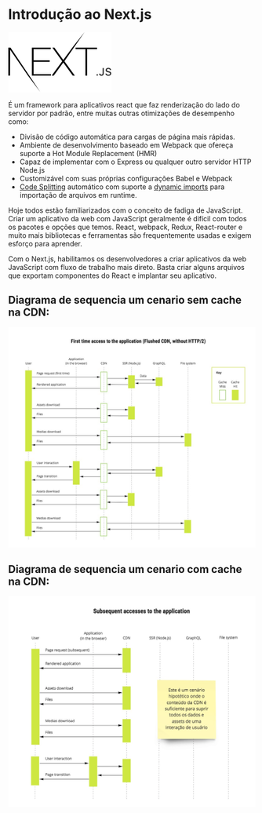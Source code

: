 # Introdução ao Next.js

![Markdown Course](assets/nextjs.png)

É um framework para aplicativos react que faz renderização do lado do servidor por padrão, entre muitas outras otimizações de desempenho como:
 - Divisão de código automática para cargas de página mais rápidas.
 - Ambiente de desenvolvimento baseado em Webpack que ofereça suporte a Hot Module Replacement (HMR)
 - Capaz de implementar com o Express ou qualquer outro servidor HTTP Node.js
 - Customizável com suas próprias configurações Babel e Webpack
 - [Code Splitting](https://github.com/zeit/next.js#automatic-code-splitting) automático com suporte a [dynamic imports](https://github.com/zeit/next.js#dynamic-import) para importação de arquivos em runtime.

Hoje todos estão familiarizados com o conceito de fadiga de JavaScript. Criar um aplicativo da web com JavaScript geralmente é difícil com todos os pacotes e opções que temos. React, webpack, Redux, React-router e muito mais bibliotecas e ferramentas são frequentemente usadas e exigem esforço para aprender.

Com o Next.js, habilitamos os desenvolvedores a criar aplicativos da web JavaScript com fluxo de trabalho mais direto. Basta criar alguns arquivos que exportam componentes do React e implantar seu aplicativo.

## Diagrama de sequencia um cenario sem cache na CDN:
![Sequence Flow - CDN with no cache](assets/nextjs-sem-cdn.jpg)

## Diagrama de sequencia um cenario com cache na CDN:
![Sequence Flow - CDN with cached data](assets/nextjs-com-cdn.jpg)
